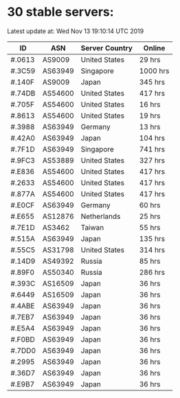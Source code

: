# 30 stable servers:

Latest update at: Wed Nov 13 19:10:14 UTC 2019

| ID | ASN | Server Country | Online |
| -- | --- | -------------- | ------ |
| #.0613 | AS9009 | United States | 29 hrs |
| #.3C59 | AS63949 | Singapore | 1000 hrs |
| #.140F | AS9009 | Japan | 345 hrs |
| #.74DB | AS54600 | United States | 417 hrs |
| #.705F | AS54600 | United States | 16 hrs |
| #.8613 | AS54600 | United States | 19 hrs |
| #.3988 | AS63949 | Germany | 13 hrs |
| #.42A0 | AS63949 | Japan | 104 hrs |
| #.7F1D | AS63949 | Singapore | 741 hrs |
| #.9FC3 | AS53889 | United States | 327 hrs |
| #.E836 | AS54600 | United States | 417 hrs |
| #.2633 | AS54600 | United States | 417 hrs |
| #.877A | AS54600 | United States | 417 hrs |
| #.E0CF | AS63949 | Germany | 60 hrs |
| #.E655 | AS12876 | Netherlands | 25 hrs |
| #.7E1D | AS3462 | Taiwan | 55 hrs |
| #.515A | AS63949 | Japan | 135 hrs |
| #.55C5 | AS31798 | United States | 314 hrs |
| #.14D9 | AS49392 | Russia | 85 hrs |
| #.89F0 | AS50340 | Russia | 286 hrs |
| #.393C | AS16509 | Japan | 36 hrs |
| #.6449 | AS16509 | Japan | 36 hrs |
| #.4ABE | AS63949 | Japan | 36 hrs |
| #.7EB7 | AS63949 | Japan | 36 hrs |
| #.E5A4 | AS63949 | Japan | 36 hrs |
| #.F0BD | AS63949 | Japan | 36 hrs |
| #.7DD0 | AS63949 | Japan | 36 hrs |
| #.2995 | AS63949 | Japan | 36 hrs |
| #.36D7 | AS63949 | Japan | 36 hrs |
| #.E9B7 | AS63949 | Japan | 36 hrs |

